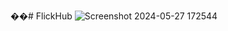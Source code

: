��#   F l i c k H u b 
![Screenshot 2024-05-27 172544](https://github.com/Alfiya-Anjum/FlickHub/assets/125040235/eefdd2fd-90b5-433c-bff7-258c5ccaff57)
